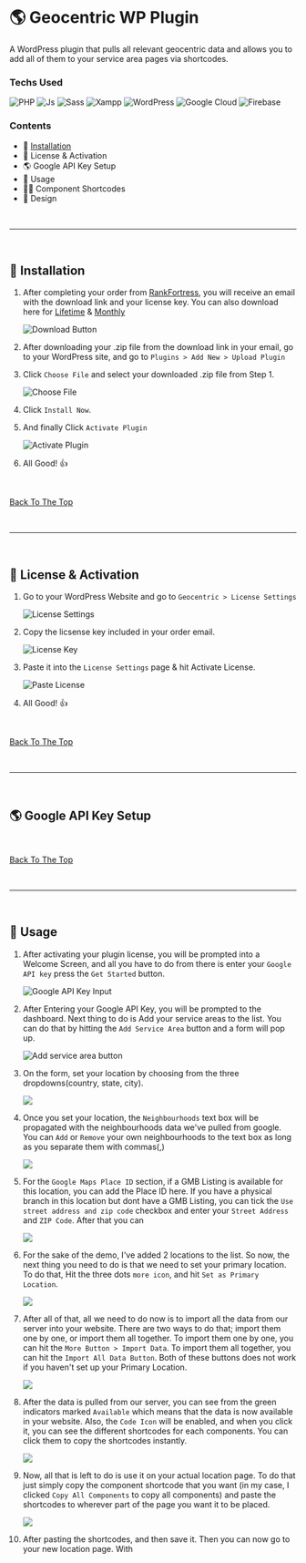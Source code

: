 # 🌎 Geocentric WP Plugin
A WordPress plugin that pulls all relevant geocentric data and allows you to add all of them to your service area pages via shortcodes.

### Techs Used

![PHP](https://img.shields.io/badge/PHP-777BB4?style=for-the-badge&logo=php&logoColor=white)
![Js](https://img.shields.io/badge/JavaScript-323330?style=for-the-badge&logo=javascript&logoColor=F7DF1E)
![Sass](https://img.shields.io/badge/Sass-CC6699?style=for-the-badge&logo=sass&logoColor=white)
![Xampp](https://img.shields.io/badge/Xampp-F37623?style=for-the-badge&logo=xampp&logoColor=white)
![WordPress](https://img.shields.io/badge/Wordpress-21759B?style=for-the-badge&logo=wordpress&logoColor=white)
![Google Cloud](https://img.shields.io/badge/Google_Cloud-4285F4?style=for-the-badge&logo=google-cloud&logoColor=white)
![Firebase](https://img.shields.io/badge/firebase-ffca28?style=for-the-badge&logo=firebase&logoColor=black)


### Contents

- 🚀 [Installation](#-installation)
- 📃 License & Activation
- 🌎 Google API Key Setup
- 🤔 Usage
- 👨‍💻 Component Shortcodes
- 🎨 Design

<p>&nbsp;</p>

---

<p>&nbsp;</p>

## 🚀 Installation

1. After completing your order from [RankFortress](https://rankfortress.com/product-category/gmb-tools/), you will receive an email with the download link and your license key. You can also download here for [Lifetime](https://github.com/francis150/rank-schema-plugin/releases/download/v3.0.0/rank-schema-lifetime.zip) & [Monthly](https://github.com/francis150/rank-schema-plugin/releases/download/v3.0.0/rank-schema-monthly.zip) <p>![Download Button](https://i.ibb.co/wWR68jC/download-link.png)</p>

2. After downloading your .zip file from the download link in your email, go to your WordPress site, and go to `Plugins > Add New > Upload Plugin`

3. Click `Choose File` and select your downloaded .zip file from Step 1. <p>![Choose File](https://i.ibb.co/dmSXVLb/choose-image.png)</p>

4. Click `Install Now`.

5. And finally Click `Activate Plugin` <p>![Activate Plugin](https://i.ibb.co/PxY5NGK/image-1.png)</p>

6. All Good! 👍

<p>&nbsp;</p>

[Back To The Top](#-geocentric-wp-plugin)

<p>&nbsp;</p>

---

<p>&nbsp;</p>

## 📃 License & Activation

1. Go to your WordPress Website and go to `Geocentric > License Settings` <p>![License Settings](https://i.ibb.co/1ZDkQ0w/image-24.png)</p>

2. Copy the licsense key included in your order email. <p>![License Key](https://i.ibb.co/XJXpzLg/Group-77.png)</p>

3. Paste it into the `License Settings` page & hit Activate License. <p>![Paste License](https://i.ibb.co/16PvPqV/image-26.png)</p>

4. All Good! 👍

<p>&nbsp;</p>

[Back To The Top](#-geocentric-wp-plugin)

<p>&nbsp;</p>

---

<p>&nbsp;</p>

## 🌎 Google API Key Setup

<p>&nbsp;</p>

[Back To The Top](#-geocentric-wp-plugin)

<p>&nbsp;</p>

---

<p>&nbsp;</p>

## 🤔 Usage

1. After activating your plugin license, you will be prompted into a Welcome Screen, and all you have to do from there is enter your `Google API key` press the `Get Started` button. <p>![Google API Key Input](https://i.ibb.co/HDNNTkZ/image-27.png)</p>

2. After Entering your Google API Key, you will be prompted to the dashboard. Next thing to do is Add your service areas to the list. You can do that by hitting the `Add Service Area` button and a form will pop up. <p>![Add service area button](https://i.ibb.co/fxVmJJw/Group-79-1.png)</p>

3. On the form, set your location by choosing from the three dropdowns(country, state, city). <p>![](https://i.ibb.co/RBLsNNY/Group-78-1.png)</p>

4. Once you set your location, the `Neighbourhoods` text box will be propagated with the neighbourhoods data we've pulled from google. You can `Add` or `Remove` your own neighbourhoods to the text box as long as you separate them with commas(,) <p>![](https://i.ibb.co/cFwvj30/image-30.png)</p>

5. For the `Google Maps Place ID` section, if a GMB Listing is available for this location, you can add the Place ID here. If you have a physical branch in this location but dont have a GMB Listing, you can tick the `Use street address and zip code` checkbox and enter your `Street Address` and `ZIP Code`. After that you can  <p>![](https://i.ibb.co/xSg5gCL/image-31.png)</p>

6. For the sake of the demo, I've added 2 locations to the list. So now, the next thing you need to do is that we need to set your primary location. To do that, Hit the three dots `more icon`, and hit `Set as Primary Location`. <p>![](https://i.ibb.co/gDTXqzC/Group-80-1.png)</p>


7. After all of that, all we need to do now is to import all the data from our server into your website. There are two ways to do that; import them one by one, or import them all together. To import them one by one, you can hit the `More Button > Import Data`. To import them all together, you can hit the `Import All Data Button`. Both of these buttons does not work if you haven't set up your Primary Location. <p>![](https://i.ibb.co/F39JJtT/Group-80-2.png)</p>

8. After the data is pulled from our server, you can see from the green indicators marked `Available` which means that the data is now available in your website. Also, the `Code Icon` will be enabled, and when you click it, you can see the different shortcodes for each components. You can click them to copy the shortcodes instantly. <p>![](https://i.ibb.co/VtyfFTm/Group-81.png)</p>

9. Now, all that is left to do is use it on your actual location page. To do that just simply copy the component shortcode that you want (in my case, I clicked `Copy All Components` to copy all components) and paste the shortcodes to wherever part of the page you want it to be placed. <p>![](https://i.ibb.co/QPXBzxN/image-35.png)</p>

10. After pasting the shortcodes, and then save it. Then you can now go to your new location page. With
